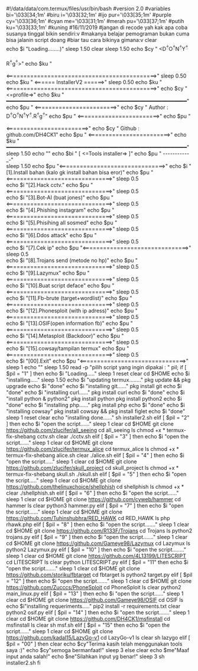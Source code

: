 #!/data/data/com.termux/files/usr/bin/bash
#version 2.0
#variables
bi='\033[34;1m' #biru
i='\033[32;1m' #ijo
pur='\033[35;1m' #purple
cy='\033[36;1m' #cyan
me='\033[31;1m' #merah
pu='\033[37;1m' #putih
ku='\033[33;1m' #kuning
#16/11/2019
#jangan di recode yah kak apa coba susanya tinggal bikin sendiri:v
#makanya belajar pemograman bukan cuma bisa jalanin script doang
#biar tau cara bikinya gimana:v
clear              
echo $i  "Loading........)"
sleep 1.50
clear
sleep 1.50
echo $cy "                      <DྂOྂNྂYྂ Rྂgྂ>"
echo $ku "     <============================================>"
sleep 0.50
echo $ku "     <======          InstallerV2           ======>"
sleep 0.50
echo $ku "     <============================================>"
echo $cy "                       <=profile=>"
echo $ku " ━━━━━━━━━━━━━━━━━━━━━━━━━━━━━━━━━━━━━━━━━━━━━━━━━━━━━━━━━━"    
echo $pu " <========================>"
echo $cy " Author : DྂOྂNྂYྂ.Rྂgྂ"
echo $pu " <========================>"
echo $pu " <========================>"
echo $cy " Github : github.com/DH4CK1"
echo $pu " <========================>"
echo $ku " ━━━━━━━━━━━━━━━━━━━━━━━━━━━━━━━━━━━━━━━━━━━━━━━━━━━━━━━━━━"
sleep 1.50
echo ""
echo $bi "      [ <=Tools installer=> ]"
echo $pu "      -_-_-_-_-_-_-_-_-_-_-_-"                                 
sleep 1.50
echo $pu "<===============================>"
echo $i  "[1].Install bahan (kalo gk install bahan bisa eror)"
echo $pu "<===============================>"
sleep 0.5                                      
echo $i  "[2].Hack cctv."
echo $pu "<===============================>"
sleep 0.5         
echo $i  "[3].Bot-AI (buat jones)"
echo $pu "<===============================>"
sleep 0.5                                                                    
echo $i  "[4].Phishing instagram"
echo $pu "<===============================>"
sleep 0.5                                   
echo $i  "[5].Phisihing all sosmed"
echo $pu "<===============================>"
sleep 0.5                                      
echo $i  "[6].Ddos attack"
echo $pu "<===============================>"
sleep 0.5                                    
echo $i  "[7].Cek ip"
echo $pu "<===============================>"
sleep 0.5                                    
echo $i  "[8].Trojans send (metode no hp)"
echo $pu "<===============================>"
sleep 0.5                                     
echo $i  "[9].Lazymux"
echo $pu "<===============================>"
sleep 0.5                                    
echo $i  "[10].Buat script deface"
echo $pu "<===============================>"
sleep 0.5                                    
echo $i  "[11].Fb-brute (target+wordlist)"
echo $pu "<===============================>"
sleep 0.5                                   
echo $i  "[12].Phonesploit (with ip adress)"
echo $pu "<===============================>"
sleep 0.5                                   
echo $i  "[13].OSIF(open information fb)"
echo $pu "<===============================>"
sleep 0.5                                   
echo $i  "[14].Metasploit (Backdoor)"
echo $pu "<===============================>"
sleep 0.5                                   
echo $i  "[15].cowsay/tampilan termux"
echo $pu "<===============================>"
sleep 0.5                                   
echo $i  "[00].Exit"
echo $pu "<===============================>"
sleep 1
echo ""
sleep 1.50
read -p "pilih script yang ingin dipakai : " pil;
if [ $pil = "1" ]
then
    echo $i "Loading....."
    sleep 1
    reset
    clear
    cd $HOME
    echo $i "installing....."
    sleep 1.50
    echo $i "updating termux........"
    pkg update && pkg upgrade
    echo $i "done"
    echo $i "installing git......"
    pkg install git
    echo $i "done"
    echo $i "installing curl......"
    pkg install curl
    echo $i "done"
    echo $i "install python & python2"
    pkg install python
    pkg install python2
    echo $i "done"
    echo $i "installing php......"
    pkg install php
    echo $i "done"
    echo $i "installing cowsay"
    pkg install cowsay && pkg install figlet
    echo $i "done"
    sleep 1
    reset
    clear
    echo "installing done......"
    sh installer2.sh
elif [ $pil = "2" ]
then
    echo $i "open the script......"
    sleep 1
    clear
    cd $HOME
    git clone https://github.com/zlucifer/all_seeing
    cd all_seeing
    ls
    chmod +x *
    termux-fix-shebang cctv.sh
    clear
    ./cctv.sh
elif [ $pil = "3" ]
then
    echo $i "open the script......"
    sleep 1
    clear
    cd $HOME
    git clone https://github.com/zlucifer/termux_alice
    cd termux_alice
    ls
    chmod +x *
    termux-fix-shebang alice.sh
    clear
    ./alice.sh
elif [ $pil = "4" ]
then
    echo $i "open the script....."
    sleep 1
    clear
    cd $HOME
    git clone https://github.com/zlucifer/skull_project
    cd skull_project
    ls
    chmod +x *
    termux-fix-shebang skull.sh
    ./skull.sh
elif [ $pil = "5" ]
then
    echo $i "open the script....."
    sleep 1
    clear
    cd $HOME
    git clone  https://github.com/thelinuxchoice/shellphish
    cd shellphish
    ls
    chmod +x *
    clear
    ./shellphish.sh
elif [ $pil = "6" ]
then
    echo $i "open the script......"
    sleep 1
    clear
    cd $HOME
    git clone https://github.com/cyweb/hammer
    cd hammer
    ls
    clear
    python3 hammer.py
elif [ $pil = "7" ]
then
    echo $i "open the script......"
    sleep 1
    clear
    cd $HOME
    git clone https://github.com/Tuhinshubhra/RED_HAWK
    cd RED_HAWK
    ls
    php rhawk.php
elif [ $pil = "8" ]
then
    echo $i "open the script......."
    sleep 1
    clear
    cd $HOME
    git clone https://github.com/R133F/Trojans
    cd Trojans
    ls
    python2 trojans.py
elif [ $pil = "9" ]
then
    echo $i "open the script......."
    sleep 1
    clear
    cd $HOME
    git clone https://github.com/Gameye98/Lazymux
    cd Lazymux
    ls
    python2 Lazymux.py
elif [ $pil = "10" ]
then
    echo $i "open the script........"
    sleep 1
    clear
    cd $HOME
    git clone https://github.com/4L13199/LITESCRIPT
    cd LITESCRIPT
    ls
    clear
    python LITESCRIPT.py
elif [ $pil = "11"
then
    echo $i "open the script......."
    sleep 1
    clear
    cd $HOME
    git clone https://github.com/storiku/fbtarget
    cd fbtarget
    ls
    python2 target.py
elif [ $pil = "12" ]
then
    echo $i "open the script......."
    sleep 1
    clear
    cd $HOME
    git clone https://github.com/Zucccs/PhoneSploit
    cd PhoneSploit
    ls
    clear
    python2 main_linux.py
elif [ $pil = "13" ]
then
    echo $i "open the script......"
    sleep 1
    clear
    cd $HOME
    git clone https://github.com/Gameye98/OSIF
    cd OSIF
    ls
    echo $i"installing requeriments....."
    pip2 install -r requirements.txt
    clear
    python2 osif.py
elif [ $pil = "14" ]
then
    echo $i "open the script......."
    sleep 1
    clear
    cd $HOME
    git clone https://github.com/DH4CK1/msfinstall
    cd msfinstall
    ls
    clear
    sh msf.sh
elif [ $pil = "15"
then
    echo $i "open the script......"
    sleep 1
    clear
    cd $HOME
    git clone https://github.com/kadal15/LazyGo-v1
    cd LazyGo-v1
    ls
    clear
    sh lazygo
elif [ $pil = "00" ]
then
    clear
    echo $cy"Terima kasih telah menggunakan tools saya :)"
    echo $cy"semoga bermanfaat!"
    sleep 3
else
    clear
    echo $me"Maaf input anda salah!"
    echo $ne"Silahkan input yg benar!"
    sleep 3
    sh installer2.sh
fi
